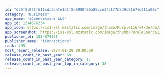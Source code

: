 ```yaml
---
id: "d25f81071f611cda3aafe1d1f8a6900f50a85cce34e177b539c51b74c311a90c"
category: "Business"
app_name: "iConnections LLC"
app_id: 1534676334
app_icon: https://is1-ssl.mzstatic.com/image/thumb/Purple116/v4/3e/da/a5/3edaa5be-3ebd-45a9-09a5-b595aa699893/AppIcon-1x_U007emarketing-0-7-0-85-220-0.png/1024x1024bb.png
app_screenshot: https://is1-ssl.mzstatic.com/image/thumb/PurpleSource126/v4/67/cd/d5/67cdd5b2-47cf-9f79-e799-26b9a714430c/c5306691-ba6a-4853-95f6-321ca847156f_Connect.png/1242x2688bb.png
publisher_id: 1534676336
publisher_name: "iConnections"
rank: 495
most_recent_release: 2024-01-29 00:00:00
release_count_in_past_year: 69
release_count_in_past_year_category: 17
release_count_in_past_year_top_in_category: 38
---
```

